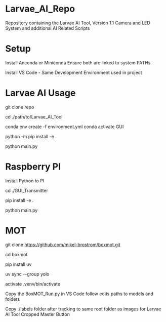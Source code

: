 # Larvae_AI_Repo
Repository containing the Larvae AI Tool, Version 1.1 Camera and LED System and additional AI Related Scripts
# Setup
Install Anconda or Miniconda
Ensure both are linked to system PATHs

Install VS Code - Same Development Environment used in project

# Larvae AI Usage
git clone repo 

cd ./path/to/Larvae_AI_Tool

conda env create -f environment.yml
conda activate GUI

python -m pip install -e .

python main.py

# Raspberry PI 
Install Python to PI

cd ./GUI_Transmitter

pip install -e .

python main.py

# MOT 
git clone https://github.com/mikel-brostrom/boxmot.git

cd boxmot

pip install uv

uv sync --group yolo

activate .venv/bin/activate

Copy the BoxMOT_Run.py in VS Code follow edits paths to models and folders

Copy ./labels folder after tracking to same root folder as images for Larvae AI Tool Cropped Master Button
